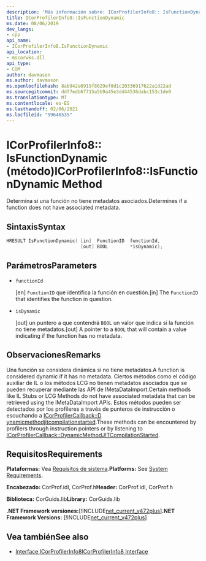 ```yaml
---
description: 'Más información sobre: ICorProfilerInfo8:: IsFunctionDynamic (método)'
title: ICorProfilerInfo8::IsFunctionDynamic
ms.date: 08/06/2019
dev_langs:
- cpp
api_name:
- ICorProfilerInfo8.IsFunctionDynamic
api_location:
- mscorwks.dll
api_type:
- COM
author: davmason
ms.author: davmason
ms.openlocfilehash: 8ab942e6919f8029ef0d1c20336917622a1d22ad
ms.sourcegitcommit: ddf7edb67715a5b9a45e3dd44536dabc153c1de0
ms.translationtype: MT
ms.contentlocale: es-ES
ms.lasthandoff: 02/06/2021
ms.locfileid: "99646535"
---
```

# <a name="icorprofilerinfo8isfunctiondynamic-method"></a><span data-ttu-id="609ae-103">ICorProfilerInfo8:: IsFunctionDynamic (método)</span><span class="sxs-lookup"><span data-stu-id="609ae-103">ICorProfilerInfo8::IsFunctionDynamic Method</span></span>

<span data-ttu-id="609ae-104">Determina si una función no tiene metadatos asociados.</span><span class="sxs-lookup"><span data-stu-id="609ae-104">Determines if a function does not have associated metadata.</span></span>

## <a name="syntax"></a><span data-ttu-id="609ae-105">Sintaxis</span><span class="sxs-lookup"><span data-stu-id="609ae-105">Syntax</span></span>

```cpp
HRESULT IsFunctionDynamic( [in]  FunctionID  functionId,
                           [out] BOOL        *isDynamic);
```

## <a name="parameters"></a><span data-ttu-id="609ae-106">Parámetros</span><span class="sxs-lookup"><span data-stu-id="609ae-106">Parameters</span></span>

- `functionId`

  <span data-ttu-id="609ae-107">\[en] `FunctionID` que identifica la función en cuestión.</span><span class="sxs-lookup"><span data-stu-id="609ae-107">\[in]  The `FunctionID` that identifies the function in question.</span></span>

- `isDynamic`

  <span data-ttu-id="609ae-108">\[out] un puntero a que contendrá `BOOL` un valor que indica si la función no tiene metadatos.</span><span class="sxs-lookup"><span data-stu-id="609ae-108">\[out] A pointer to a `BOOL` that will contain a value indicating if the function has no metadata.</span></span>

## <a name="remarks"></a><span data-ttu-id="609ae-109">Observaciones</span><span class="sxs-lookup"><span data-stu-id="609ae-109">Remarks</span></span>

<span data-ttu-id="609ae-110">Una función se considera dinámica si no tiene metadatos.</span><span class="sxs-lookup"><span data-stu-id="609ae-110">A function is considered dynamic if it has no metadata.</span></span> <span data-ttu-id="609ae-111">Ciertos métodos como el código auxiliar de IL o los métodos LCG no tienen metadatos asociados que se pueden recuperar mediante las API de IMetaDataImport.</span><span class="sxs-lookup"><span data-stu-id="609ae-111">Certain methods like IL Stubs or LCG Methods do not have associated metadata that can be retrieved using the IMetaDataImport APIs.</span></span> <span data-ttu-id="609ae-112">Estos métodos pueden ser detectados por los profileres a través de punteros de instrucción o escuchando a [ICorProfilerCallback::D ynamicmethodjitcompilationstarted](icorprofilercallback8-dynamicmethodjitcompilationstarted-method.md).</span><span class="sxs-lookup"><span data-stu-id="609ae-112">These methods can be encountered by profilers through instruction pointers or by listening to [ICorProfilerCallback::DynamicMethodJITCompilationStarted](icorprofilercallback8-dynamicmethodjitcompilationstarted-method.md).</span></span>

## <a name="requirements"></a><span data-ttu-id="609ae-113">Requisitos</span><span class="sxs-lookup"><span data-stu-id="609ae-113">Requirements</span></span>

<span data-ttu-id="609ae-114">**Plataformas:** Vea [Requisitos de sistema](../../get-started/system-requirements.md).</span><span class="sxs-lookup"><span data-stu-id="609ae-114">**Platforms:** See [System Requirements](../../get-started/system-requirements.md).</span></span>

<span data-ttu-id="609ae-115">**Encabezado:** CorProf.idl, CorProf.h</span><span class="sxs-lookup"><span data-stu-id="609ae-115">**Header:** CorProf.idl, CorProf.h</span></span>

<span data-ttu-id="609ae-116">**Biblioteca:** CorGuids.lib</span><span class="sxs-lookup"><span data-stu-id="609ae-116">**Library:** CorGuids.lib</span></span>

<span data-ttu-id="609ae-117">**.NET Framework versiones:**[!INCLUDE[net_current_v472plus](../../../../includes/net-current-v472plus.md)]</span><span class="sxs-lookup"><span data-stu-id="609ae-117">**.NET Framework Versions:** [!INCLUDE[net_current_v472plus](../../../../includes/net-current-v472plus.md)]</span></span>

## <a name="see-also"></a><span data-ttu-id="609ae-118">Vea también</span><span class="sxs-lookup"><span data-stu-id="609ae-118">See also</span></span>

- [<span data-ttu-id="609ae-119">Interface ICorProfilerInfo8</span><span class="sxs-lookup"><span data-stu-id="609ae-119">ICorProfilerInfo8 Interface</span></span>](icorprofilerinfo8-interface.md)
